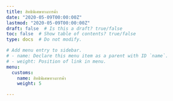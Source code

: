 ```yaml
---
title: สิทธิพิเศษทางการค้า
date: "2020-05-09T00:00:00Z"
lastmod: "2020-05-09T00:00:00Z"
draft: false  # Is this a draft? true/false
toc: false  # Show table of contents? true/false
type: docs  # Do not modify.

# Add menu entry to sidebar.
# - name: Declare this menu item as a parent with ID `name`.
# - weight: Position of link in menu.
menu:
  customs:
    name: สิทธิพิเศษทางการค้า
    weight: 5

---
```


<script>
   var files = '../free-trade-area/index.html'
   //document.location = files
   location.replace(files)
  </script>
